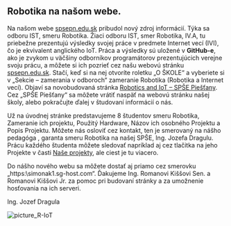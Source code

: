 <h2>Robotika na našom webe.</h2>

Na našom webe <a href="https://info-spsepn.edupage.org/">spsepn.edu.sk</a> pribudol nový zdroj informácií. Týka sa odboru IST, smeru Robotika. Žiaci odboru IST, smer Robotika, IV.A, tu priebežne prezentujú výsledky svojej práce v predmete Internet vecí (IVI), čo je ekvivalent anglického IoT. Práca a výsledky sú uložené v <b>GitHub-e</b>, ako je zvykom u väčšiny odborníkov programátorov prezentujúcich verejne svoju prácu, a môžete si ich pozrieť cez našu webovú stránku <a href="https://info-spsepn.edupage.org/">spsepn.edu.sk</a>. Stačí, keď si na nej otvoríte roletku „O ŠKOLE“ a vyberiete si v „Sekcie – zamerania v odboroch“ zameranie Robotika (Robotika a Internet vecí). Objaví sa novobudovaná stránka <a href="https://simonak1.sg-host.com/">Robotics and IoT – SPŠE Pieš&#357;any</a>. Cez „SPŠE Piešťany“ sa môžete vrátiť naspäť na webovú stránku našej školy, alebo pokračujte ďalej v študovaní informácií o nás.

Už na úvodnej stránke predstavujeme 8  študentov smeru Robotika, Zameranie ich projektu, Použitý Hardware, Názov ich osobného Projektu a Popis Projektu. Môžete nás osloviť cez kontakt, ten je smerovaný na nášho pedagóga , garanta smeru Robotika na našej SPŠE, Ing. Jozefa Dragulu. Prácu každého študenta môžete sledovať napríklad aj cez tlačitka na jeho Projekte v časti <a href="https://simonak1.sg-host.com/#features">Naše projekty</a>, ale ciest je tu viacero. 

Do nášho nového webu sa môžete dostať aj priamo cez smerovku „https:\\simonak1.sg-host.com“. Ďakujeme Ing. Romanovi Kiššovi Sen. a Romanovi Kiššovi Jr. za pomoc pri budovaní stránky a za umožnenie hosťovania na ich serveri.

Ing. Jozef Dragula

![picture_R-IoT](https://user-images.githubusercontent.com/30365471/200177146-454efd23-c3c1-4dbd-87c9-f4998292c00f.png)
